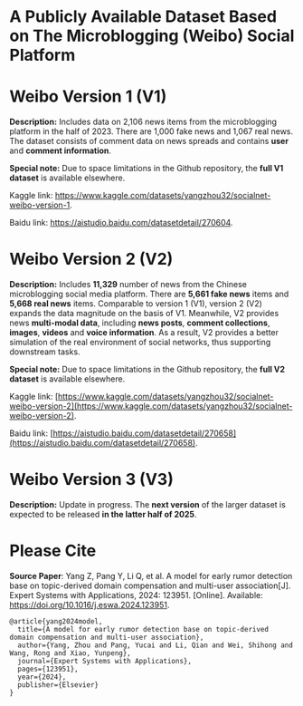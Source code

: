 # A Publicly Available Dataset Based on The Microblogging (Weibo) Social Platform

# Weibo Version 1 (V1)

**Description:** Includes data on 2,106 news items from the microblogging platform in the half of 2023. There are 1,000 fake news and 1,067 real news. The dataset consists of comment data on news spreads and contains **user** and **comment information**. 

**Special note:** Due to space limitations in the Github repository, the **full V1 dataset** is available elsewhere. 

Kaggle link: https://www.kaggle.com/datasets/yangzhou32/socialnet-weibo-version-1. 

Baidu link: https://aistudio.baidu.com/datasetdetail/270604.

# Weibo Version 2 (V2)

**Description:** Includes **11,329** number of news from the Chinese microblogging social media platform. There are **5,661 fake news** items and **5,668 real news** items. Comparable to version 1 (V1), version 2 (V2) expands the data magnitude on the basis of V1. Meanwhile, V2 provides news **multi-modal data**, including **news posts**, **comment collections**, **images**, **videos** and **voice information**. As a result, V2 provides a better simulation of the real environment of social networks, thus supporting downstream tasks. 

**Special note:** Due to space limitations in the Github repository, the **full V2 dataset** is available elsewhere. 

Kaggle link: [https://www.kaggle.com/datasets/yangzhou32/socialnet-weibo-version-2](https://www.kaggle.com/datasets/yangzhou32/socialnet-weibo-version-2). 

Baidu link: [https://aistudio.baidu.com/datasetdetail/270658](https://aistudio.baidu.com/datasetdetail/270658).

# Weibo Version 3 (V3)

**Description:** Update in progress. The **next version** of the larger dataset is expected to be released **in the latter half of 2025**.

# Please Cite 

**Source Paper**: Yang Z, Pang Y, Li Q, et al. A model for early rumor detection base on topic-derived domain compensation and multi-user association[J]. Expert Systems with Applications, 2024: 123951. [Online]. Available: https://doi.org/10.1016/j.eswa.2024.123951.

```
@article{yang2024model,
  title={A model for early rumor detection base on topic-derived domain compensation and multi-user association},
  author={Yang, Zhou and Pang, Yucai and Li, Qian and Wei, Shihong and Wang, Rong and Xiao, Yunpeng},
  journal={Expert Systems with Applications},
  pages={123951},
  year={2024},
  publisher={Elsevier}
}
```
